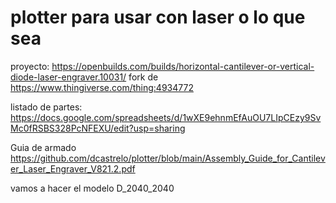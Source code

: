 # plotter para usar con laser o lo que sea

proyecto: https://openbuilds.com/builds/horizontal-cantilever-or-vertical-diode-laser-engraver.10031/
fork de https://www.thingiverse.com/thing:4934772

listado de partes: https://docs.google.com/spreadsheets/d/1wXE9ehnmEfAuOU7LIpCEzy9SvMc0fRSBS328PcNFEXU/edit?usp=sharing



Guia de armado
https://github.com/dcastrelo/plotter/blob/main/Assembly_Guide_for_Cantilever_Laser_Engraver_V821.2.pdf

vamos a hacer el modelo D_2040_2040
